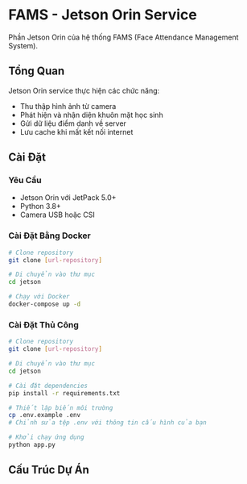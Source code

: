 # FAMS - Jetson Orin Service

Phần Jetson Orin của hệ thống FAMS (Face Attendance Management System).

## Tổng Quan

Jetson Orin service thực hiện các chức năng:
- Thu thập hình ảnh từ camera
- Phát hiện và nhận diện khuôn mặt học sinh
- Gửi dữ liệu điểm danh về server
- Lưu cache khi mất kết nối internet

## Cài Đặt

### Yêu Cầu
- Jetson Orin với JetPack 5.0+
- Python 3.8+
- Camera USB hoặc CSI

### Cài Đặt Bằng Docker
```bash
# Clone repository
git clone [url-repository]

# Di chuyển vào thư mục
cd jetson

# Chạy với Docker
docker-compose up -d
```

### Cài Đặt Thủ Công
```bash
# Clone repository
git clone [url-repository]

# Di chuyển vào thư mục
cd jetson

# Cài đặt dependencies
pip install -r requirements.txt

# Thiết lập biến môi trường
cp .env.example .env
# Chỉnh sửa tệp .env với thông tin cấu hình của bạn

# Khởi chạy ứng dụng
python app.py
```

## Cấu Trúc Dự Án
```